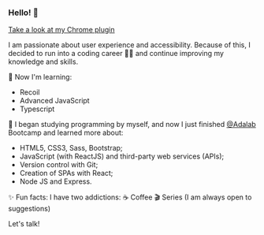 ### Hello! 👋
[Take a look at my Chrome plugin](https://chrome.google.com/webstore/detail/popupwords-app/omegbdlfeocacplbgonijebhibeblnml?hl=es)

I am passionate about user experience and accessibility. Because of this, I decided to run into a coding career 👩‍💻 and continue improving my knowledge and skills.

🚀 Now I'm learning:
- Recoil
- Advanced JavaScript
- Typescript


📍 I began studying programming by myself, and now I just finished [@Adalab](https://github.com/Adalab) Bootcamp and learned more about:
- HTML5, CSS3, Sass, Bootstrap;
- JavaScript (with ReactJS) and third-party web services (APIs);
- Version control with Git;
- Creation of SPAs with React;
- Node JS and Express.

✨ Fun facts: I have two addictions:
☕ Coffee
🎬 Series (I am always open to suggestions)

Let's talk!
